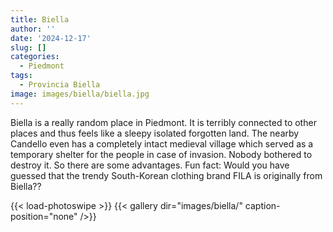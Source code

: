 ```yaml
---
title: Biella
author: ''
date: '2024-12-17'
slug: []
categories:
  - Piedmont
tags:
  - Provincia Biella
image: images/biella/biella.jpg
---
```


Biella is a really random place in Piedmont. It is terribly connected to other places and thus feels like a sleepy isolated forgotten land. The nearby Candello even has a completely intact medieval village which served as a temporary shelter for the people in case of invasion. Nobody bothered to destroy it. So there are some advantages. Fun fact: Would you have guessed that the trendy South-Korean clothing brand FILA is originally from Biella??  

{{< load-photoswipe >}}
{{< gallery dir="images/biella/" caption-position="none" />}}
